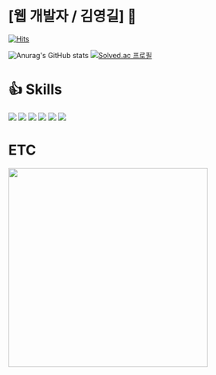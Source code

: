 # [웹 개발자 / 김영길] 👋

[![Hits](https://hits.seeyoufarm.com/api/count/incr/badge.svg?url=https%3A%2F%2Fgithub.com%2FGilpop8663%2FGilpop8663&count_bg=%23FCC5C0&title_bg=%23E8A0BF&icon=&icon_color=%23AEAEAE&title=hits&edge_flat=false)](https://hits.seeyoufarm.com)



![Anurag's GitHub stats](https://github-readme-stats.vercel.app/api?username=Gilpop8663&show_icons=true&theme=buefy)
[![Solved.ac
프로필](http://mazassumnida.wtf/api/v2/generate_badge?boj=wolfye)](https://solved.ac/wolfye)



# 👍 Skills
<div>

<img src="https://img.shields.io/badge/Next.js-000000.svg?style=for-the-badge&logo=Next.js&logoColor=white"/>
<img src="https://img.shields.io/badge/React-61DAFB.svg?style=for-the-badge&logo=React&logoColor=white"/>
<img src="https://img.shields.io/badge/JavaScript-F7DF1E.svg?style=for-the-badge&logo=JavaScript&logoColor=white"/>
<img src="https://img.shields.io/badge/Prisma-2D3748.svg?style=for-the-badge&logo=Prisma&logoColor=white"/>
<img src="https://img.shields.io/badge/Tailwind CSS-06B6D4.svg?style=for-the-badge&logo=Tailwind CSS&logoColor=white"/>
<img src="https://img.shields.io/badge/C++-00599C.svg?style=for-the-badge&logo=C++&logoColor=white"/>
</div>

# ETC


<img src="https://ddragon.leagueoflegends.com/cdn/img/champion/splash/Teemo_0.jpg" height="400"/>

